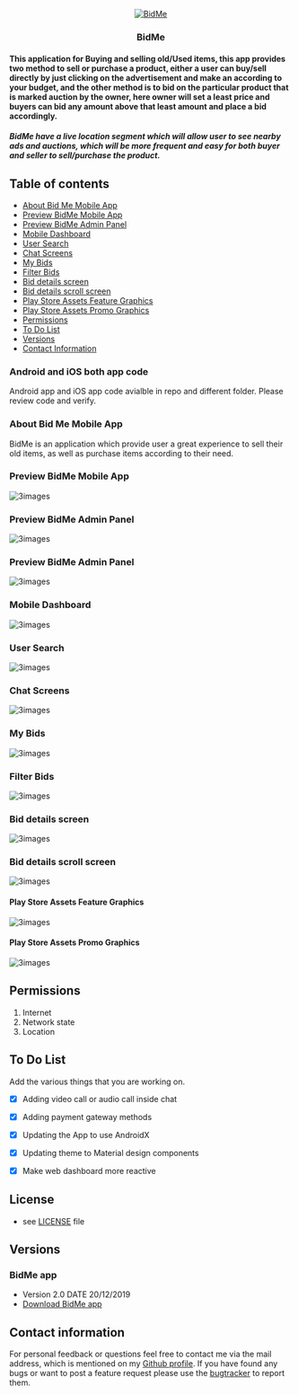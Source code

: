 <p align="center">
  <a href="https://github.com/mobileappz007/BidMe-IEEEMadC">
    <img src="https://github.com/mobileappz007/BidMe-IEEEMadC/blob/master/screenshots/4.png" alt="BidMe">
  </a>
  <h3 align="center">BidMe</h3>
</p>
<p align="center">
    <h4>This application for Buying and selling old/Used items, this app provides two method to sell or purchase a product, either a user can buy/sell directly by just clicking on the advertisement and make an according to your budget, and the other method is to bid on the particular product that is marked auction by the owner, here owner will set a least price and buyers can bid any amount above that least amount and place a bid accordingly.<br></h4>
</p>
<p>
   <h5>BidMe have a live location segment which will allow user to see nearby ads and auctions, which will be more frequent and easy for both buyer and seller to sell/purchase the product. <br></h5>
</p>

## Table of contents

- [About Bid Me Mobile App](#)
- [Preview BidMe Mobile App](#)
- [Preview BidMe Admin Panel](#)
- [Mobile Dashboard](#)
- [User Search](#)
- [Chat Screens](#)
- [My Bids](#)
- [Filter Bids](#)
- [Bid details screen](#)
- [Bid details scroll screen](#)
- [Play Store Assets Feature Graphics](#)
- [Play Store Assets Promo Graphics](#)
- [Permissions](#)
- [To Do List](#)
- [Versions](#)
- [Contact Information](#)

### Android and iOS both app code

Android app and iOS app code avialble in repo and different folder. Please review code and verify.


### About Bid Me Mobile App

BidMe is an application which provide user a great experience to sell their old items, as well as purchase items according to their need.

### Preview BidMe Mobile App
![3images](https://github.com/mobileappz007/BidMe-IEEEMadC/blob/master/banner/banner.png)

### Preview BidMe Admin Panel 
![3images](https://github.com/mobileappz007/BidMe-IEEEMadC/blob/master/admin_screens/1.jpg)

### Preview BidMe Admin Panel 
![3images](https://github.com/mobileappz007/BidMe-IEEEMadC/blob/master/admin_screens/2.png)

### Mobile Dashboard 
![3images](https://github.com/mobileappz007/BidMe-IEEEMadC/blob/master/screenshots/4.png)

### User Search
![3images](https://github.com/mobileappz007/BidMe-IEEEMadC/blob/master/screenshots/1.png)

### Chat Screens
![3images](https://github.com/mobileappz007/BidMe-IEEEMadC/blob/master/screenshots/3.png)

### My Bids
![3images](https://github.com/mobileappz007/BidMe-IEEEMadC/blob/master/screenshots/5.png)

### Filter Bids
![3images](https://github.com/mobileappz007/BidMe-IEEEMadC/blob/master/screenshots/6.png)

### Bid details screen
![3images](https://github.com/mobileappz007/BidMe-IEEEMadC/blob/master/screenshots/7.png)

### Bid details scroll screen
![3images](https://github.com/mobileappz007/BidMe-IEEEMadC/blob/master/screenshots/8.png)


#### Play Store Assets Feature Graphics

![3images](https://github.com/mobileappz007/BidMe-IEEEMadC/blob/master/googleplay/feature.png)

#### Play Store Assets Promo Graphics

![3images](https://github.com/mobileappz007/BidMe-IEEEMadC/blob/master/googleplay/promo.png)

## Permissions

1. Internet
2. Network state
3. Location 


## To Do List

Add the various things that you are working on.  

- [x] Adding video call or audio call inside chat
- [x] Adding payment gateway methods
- [x] Updating the App to use AndroidX
- [x] Updating theme to Material design components
- [x] Make web dashboard more reactive



## License 
* see [LICENSE](https://github.com/mobileappz007/BidMe-IEEEMadC/blob/master/LICENSE) file


## Versions 

### BidMe app
* Version 2.0  DATE 20/12/2019
* [Download BidMe app](https://github.com/mobileappz007/BidMe-IEEEMadC/blob/master/apk/bidme.apk)


## Contact information
For personal feedback or questions feel free to contact me via the mail address, which is mentioned on my [Github profile](https://github.com/mobileappz007). If you have found any bugs or want to post a feature request please use the [bugtracker](https://github.com/mobileappz007/BidMe-IEEEMadC/issues) to report them.


